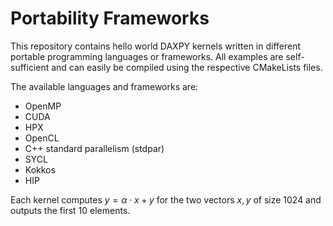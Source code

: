 # Portability Frameworks

This repository contains hello world DAXPY kernels written in different portable programming languages or frameworks. 
All examples are self-sufficient and can easily be compiled using the respective CMakeLists files. 

The available languages and frameworks are:
- OpenMP
- CUDA
- HPX
- OpenCL
- C++ standard parallelism (stdpar)
- SYCL
- Kokkos
- HIP

Each kernel computes $y = \alpha \cdot x + y$ for the two vectors $x, y$ of size 1024 and outputs the first 10 elements. 